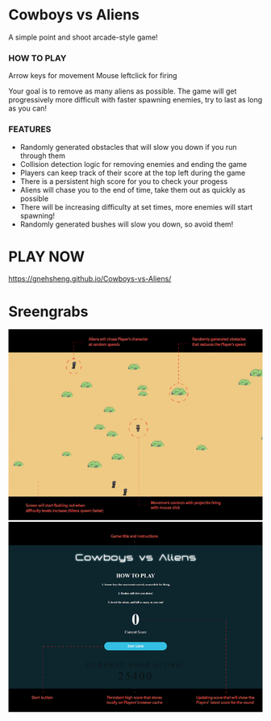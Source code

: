 # Cowboys vs Aliens

A simple point and shoot arcade-style game!

### HOW TO PLAY

Arrow keys for movement
Mouse leftclick for firing

Your goal is to remove as many aliens as possible. The game will get progressively more difficult with faster spawning enemies, try to last as long as you can!

### FEATURES

- Randomly generated obstacles that will slow you down if you run through them
- Collision detection logic for removing enemies and ending the game
- Players can keep track of their score at the top left during the game
- There is a persistent high score for you to check your progess
- Aliens will chase you to the end of time, take them out as quickly as possible
- There will be increasing difficulty at set times, more enemies will start spawning!
- Randomly generated bushes will slow you down, so avoid them!


# PLAY NOW
https://gnehsheng.github.io/Cowboys-vs-Aliens/


# Sreengrabs
![cowboys-vs-aliens](https://github.com/gnehsheng/Cowboys-vs-Aliens/blob/main/images/readme-01-01.jpg)
<br>
![cowboys-vs-aliens](https://github.com/gnehsheng/Cowboys-vs-Aliens/blob/main/images/readme-01-03.jpg)
